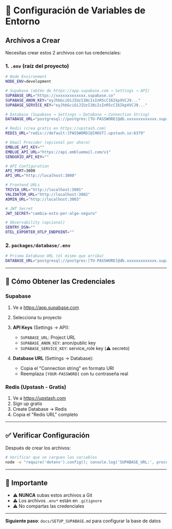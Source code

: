# 🔐 Configuración de Variables de Entorno

## Archivos a Crear

Necesitas crear estos 2 archivos con tus credenciales:

### 1. `.env` (raíz del proyecto)

```bash
# Node Environment
NODE_ENV=development

# Supabase (obtén de https://app.supabase.com → Settings → API)
SUPABASE_URL="https://xxxxxxxxxxxxx.supabase.co"
SUPABASE_ANON_KEY="eyJhbGciOiJIUzI1NiIsInR5cCI6IkpXVCJ9..."
SUPABASE_SERVICE_KEY="eyJhbGciOiJIUzI1NiIsInR5cCI6IkpXVCJ9..."

# Database (Supabase → Settings → Database → Connection String)
DATABASE_URL="postgresql://postgres:[TU-PASSWORD]@db.xxxxxxxxxxxxx.supabase.co:5432/postgres"

# Redis (crea gratis en https://upstash.com)
REDIS_URL="redis://default:[PASSWORD]@[HOST].upstash.io:6379"

# Email Provider (opcional por ahora)
EMBLUE_API_KEY=""
EMBLUE_API_URL="https://api.embluemail.com/v1"
SENDGRID_API_KEY=""

# API Configuration
API_PORT=3000
API_URL="http://localhost:3000"

# Frontend URLs
TRIVIA_URL="http://localhost:3001"
VALIDATOR_URL="http://localhost:3002"
ADMIN_URL="http://localhost:3003"

# JWT Secret
JWT_SECRET="cambia-esto-por-algo-seguro"

# Observability (opcional)
SENTRY_DSN=""
OTEL_EXPORTER_OTLP_ENDPOINT=""
```

### 2. `packages/database/.env`

```bash
# Prisma Database URL (el mismo que arriba)
DATABASE_URL="postgresql://postgres:[TU-PASSWORD]@db.xxxxxxxxxxxxx.supabase.co:5432/postgres"
```

---

## 📝 Cómo Obtener las Credenciales

### Supabase

1. Ve a https://app.supabase.com
2. Selecciona tu proyecto
3. **API Keys** (Settings → API):
   - `SUPABASE_URL`: Project URL
   - `SUPABASE_ANON_KEY`: anon/public key
   - `SUPABASE_SERVICE_KEY`: service_role key (⚠️ secreto)
   
4. **Database URL** (Settings → Database):
   - Copia el "Connection string" en formato URI
   - Reemplaza `[YOUR-PASSWORD]` con tu contraseña real

### Redis (Upstash - Gratis)

1. Ve a https://upstash.com
2. Sign up gratis
3. Create Database → Redis
4. Copia el "Redis URL" completo

---

## ✅ Verificar Configuración

Después de crear los archivos:

```bash
# Verificar que se carguen las variables
node -e "require('dotenv').config(); console.log('SUPABASE_URL:', process.env.SUPABASE_URL)"
```

---

## 🚨 Importante

- ⚠️ **NUNCA** subas estos archivos a Git
- ⚠️ Los archivos `.env*` están en `.gitignore`
- ⚠️ No compartas las credenciales

---

**Siguiente paso**: `docs/SETUP_SUPABASE.md` para configurar la base de datos

